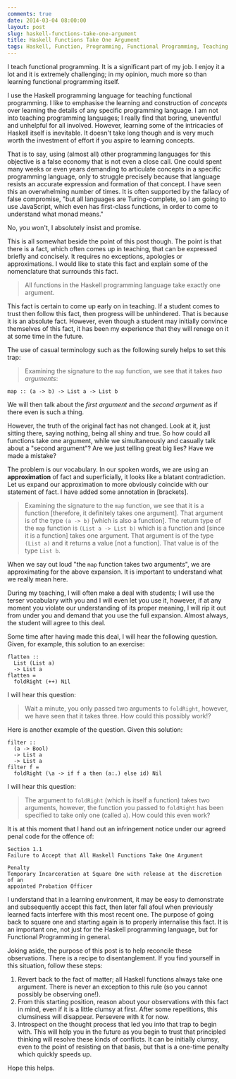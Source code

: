 ```yaml
---
comments: true
date: 2014-03-04 08:00:00
layout: post
slug: haskell-functions-take-one-argument
title: Haskell Functions Take One Argument
tags: Haskell, Function, Programming, Functional Programming, Teaching
---
```


I teach functional programming. It is a significant part of my job. I enjoy it a
lot and it is extremely challenging; in my opinion, much more so than learning
functional programming itself.

I use the Haskell programming language for teaching functional programming. I
like to emphasise the learning and construction of *concepts* over learning the
details of any specific programming language. I am not into teaching programming
languages; I really find that boring, uneventful and unhelpful for all involved.
However, learning some of the intricacies of Haskell itself is inevitable. It
doesn't take long though and is very much worth the investment of effort if you
aspire to learning concepts.

That is to say, using (almost all) other programming languages for this
objective is a false economy that is not even a close call. One could spent many
weeks or even years demanding to articulate concepts in a specific programming
language, only to struggle precisely because that language resists an accurate
expression and formation of that concept. I have seen this an overwhelming
number of times. It is often supported by the fallacy of false compromise, "but
all languages are Turing-complete, so I am going to use JavaScript, which even
has first-class functions, in order to come to understand what monad means."

No, you won't, I absolutely insist and promise.

This is all somewhat beside the point of this post though. The point is that
there is a fact, which often comes up in teaching, that can be expressed briefly
and concisely. It requires no exceptions, apologies or approximations. I would
like to state this fact and explain some of the nomenclature that surrounds this
fact.

> All functions in the Haskell programming language take exactly one argument.

This fact is certain to come up early on in teaching. If a student comes to
trust then follow this fact, then progress will be unhindered. That is because
it is an absolute fact. However, even though a student may initially convince
themselves of this fact, it has been my experience that they will renege on it
at some time in the future.

The use of casual terminology such as the following surely helps to set this
trap:

> Examining the signature to the `map` function, we see that it takes *two
arguments*:

~~~{.Haskell}
map :: (a -> b) -> List a -> List b
~~~

We will then talk about the *first argument* and the *second argument* as if
there even is such a thing.

However, the truth of the original fact has not changed. Look at it, just
sitting there, saying nothing, being all shiny and true. So how could all
functions take one argument, while we simultaneously and casually talk about a
"second argument"? Are we just telling great big lies? Have we made a mistake?

The problem is our vocabulary. In our spoken words, we are using an
**approximation** of fact and superficially, it looks like a blatant
contradiction. Let us expand our approximation to more obviously coincide with
our statement of fact. I have added some annotation in [brackets].

> Examining the signature to the `map` function, we see that it is a function
[therefore, it definitely takes one argument]. That argument is of the type
`(a -> b)` [which is also a function]. The return type of the `map` function is
`(List a -> List b)` which is a function and [since it is a function] takes one
argument. That argument is of the type `(List a)` and it returns a value
[not a function]. That value is of the type `List b`.

When we say out loud "the `map` function takes two arguments", we are
approximating for the above expansion. It is important to understand what we
really mean here.

During my teaching, I will often make a deal with students; I will use the
terser vocabulary with you and I will even let you use it, however, if at any
moment you violate our understanding of its proper meaning, I will rip it out
from under you and demand that you use the full expansion. Almost always, the
student will agree to this deal.

Some time after having made this deal, I will hear the following question.
Given, for example, this solution to an exercise:

~~~{.Haskell}
flatten ::
  List (List a)
  -> List a
flatten =
  foldRight (++) Nil
~~~

I will hear this question:

> Wait a minute, you only passed two arguments to `foldRight`, however, we have
seen that it takes three. How could this possibly work!?

Here is another example of the question. Given this solution:

~~~{.Haskell}
filter ::
  (a -> Bool)
  -> List a
  -> List a
filter f =
  foldRight (\a -> if f a then (a:.) else id) Nil
~~~

I will hear this question:

> The argument to `foldRight` (which is itself a function) takes two arguments,
however, the function you passed to `foldRight` has been specified to take only
one (called `a`). How could this even work?

It is at this moment that I hand out an infringement notice under our agreed
penal code for the offence of:

    Section 1.1
    Failure to Accept that All Haskell Functions Take One Argument

    Penalty
    Temporary Incarceration at Square One with release at the discretion of an
    appointed Probation Officer

I understand that in a learning environment, it may be easy to demonstrate and
subsequently accept this fact, then later fall afoul when previously learned
facts interfere with this most recent one. The purpose of going back to square
one and starting again is to properly internalise this fact. It is an important
one, not just for the Haskell programming language, but for Functional
Programming in general.

Joking aside, the purpose of this post is to help reconcile these observations.
There is a recipe to disentanglement. If you find yourself in this situation,
follow these steps:

1. Revert back to the fact of matter; all Haskell functions always take one
   argument. There is never an exception to this rule (so you cannot possibly be
   observing one!).
2. From this starting position, reason about your observations with this fact in
   mind, even if it is a little clumsy at first. After some repetitions, this
   clumsiness will disappear. Persevere with it for now.
3. Introspect on the thought process that led you into that trap to begin with.
   This will help you in the future as you begin to trust that principled
   thinking will resolve these kinds of conflicts. It can be initially clumsy,
   even to the point of resisting on that basis, but that is a one-time penalty
   which quickly speeds up.

Hope this helps.
